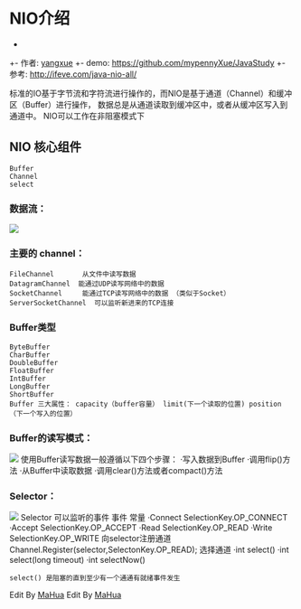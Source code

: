# NIO介绍


+
+- 作者: [yangxue](https://github.com/mypennyXue/)
+- demo: https://github.com/mypennyXue/JavaStudy
+- 参考: http://ifeve.com/java-nio-all/

标准的IO基于字节流和字符流进行操作的，而NIO是基于通道（Channel）和缓冲区（Buffer）进行操作，
 数据总是从通道读取到缓冲区中，或者从缓冲区写入到通道中。
 NIO可以工作在非阻塞模式下
## NIO 核心组件
	Buffer
	Channel
	select
### 数据流：
![](https://i.imgur.com/QD0ddPk.png)
### 主要的 channel：
    FileChannel       从文件中读写数据
	DatagramChannel  能通过UDP读写网络中的数据
	SocketChannel     能通过TCP读写网络中的数据 （类似于Socket）
	ServerSocketChannel  可以监听新进来的TCP连接
### Buffer类型
    ByteBuffer
    CharBuffer
    DoubleBuffer
    FloatBuffer
    IntBuffer
    LongBuffer
    ShortBuffer
    Buffer 三大属性： capacity（buffer容量） limit(下一个读取的位置) position（下一个写入的位置）
### Buffer的读写模式：
![](https://i.imgur.com/d4IO39s.png)
    使用Buffer读写数据一般遵循以下四个步骤：
    ·写入数据到Buffer
    ·调用flip()方法
    ·从Buffer中读取数据
    ·调用clear()方法或者compact()方法
### Selector：
![](https://i.imgur.com/9iMZM4O.png)
    Selector 可以监听的事件
    事件    		常量
    ·Connect       SelectionKey.OP_CONNECT
    ·Accept        SelectionKey.OP_ACCEPT
    ·Read         SelectionKey.OP_READ
    ·Write          SelectionKey.OP_WRITE
    向selector注册通道
    Channel.Register(selector,SelectonKey.OP_READ);
    选择通道
    ·int select()
    ·int select(long timeout)
    ·int selectNow()
    
    select() 是阻塞的直到至少有一个通通有就绪事件发生
Edit By [MaHua](http://mahua.jser.me)
Edit By [MaHua](http://mahua.jser.me)